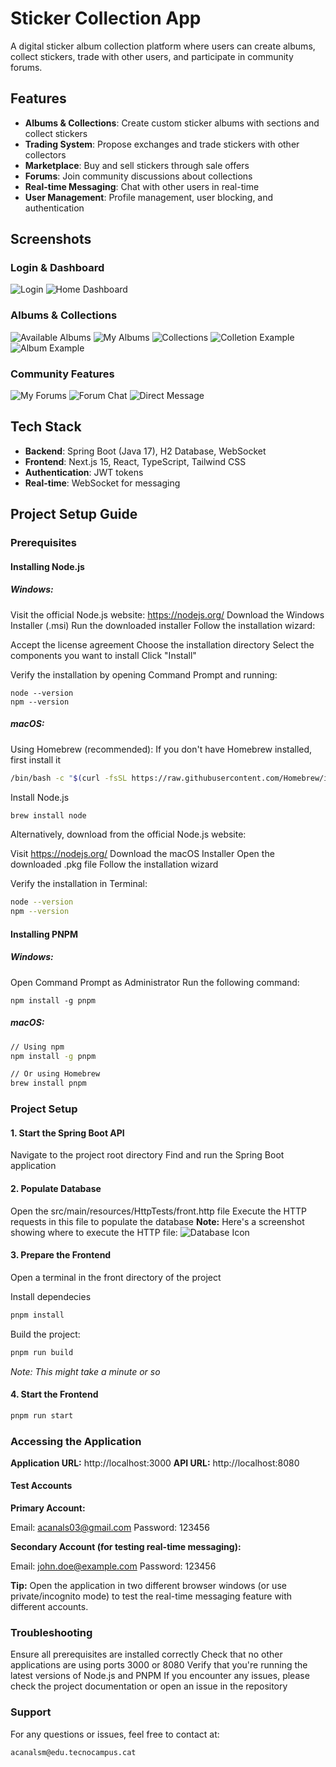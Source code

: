 # Sticker Collection App

A digital sticker album collection platform where users can create albums, collect stickers, trade with other users, and participate in community forums.

## Features

- **Albums & Collections**: Create custom sticker albums with sections and collect stickers
- **Trading System**: Propose exchanges and trade stickers with other collectors  
- **Marketplace**: Buy and sell stickers through sale offers
- **Forums**: Join community discussions about collections
- **Real-time Messaging**: Chat with other users in real-time
- **User Management**: Profile management, user blocking, and authentication

## Screenshots

### Login & Dashboard
![Login](front/public/login.png)
![Home Dashboard](front/public/home.png)

### Albums & Collections
![Available Albums](front/public/albums.png)
![My Albums](front/public/my-albums.png)
![Collections](front/public/colletions.png)
![Colletion Example](front/public/a-collection.png)
![Album Example](front/public/album-example.png)

### Community Features
![My Forums](front/public/my-forums.png)
![Forum Chat](front/public/forum-chat.png)
![Direct Message](front/public/direct-messages.png)

## Tech Stack

- **Backend**: Spring Boot (Java 17), H2 Database, WebSocket
- **Frontend**: Next.js 15, React, TypeScript, Tailwind CSS
- **Authentication**: JWT tokens
- **Real-time**: WebSocket for messaging

## Project Setup Guide
### Prerequisites
#### Installing Node.js
##### Windows:

Visit the official Node.js website: []()https://nodejs.org/
Download the Windows Installer (.msi)
Run the downloaded installer
Follow the installation wizard:

Accept the license agreement
Choose the installation directory
Select the components you want to install
Click "Install"


Verify the installation by opening Command Prompt and running:
```
node --version
npm --version
```

##### macOS:

Using Homebrew (recommended):
If you don't have Homebrew installed, first install it
```bash
/bin/bash -c "$(curl -fsSL https://raw.githubusercontent.com/Homebrew/install/HEAD/install.sh)"
```
Install Node.js
```bash
brew install node
```
Alternatively, download from the official Node.js website:

Visit []()https://nodejs.org/
Download the macOS Installer
Open the downloaded .pkg file
Follow the installation wizard


Verify the installation in Terminal:
```bash
node --version
npm --version
```

#### Installing PNPM
##### Windows:

Open Command Prompt as Administrator
Run the following command:
```
npm install -g pnpm
```

##### macOS:
```bash
// Using npm
npm install -g pnpm

// Or using Homebrew
brew install pnpm
```
### Project Setup
#### 1. Start the Spring Boot API

Navigate to the project root directory
Find and run the Spring Boot application

#### 2. Populate Database

Open the src/main/resources/HttpTests/front.http file
Execute the HTTP requests in this file to populate the database
**Note:** Here's a screenshot showing where to execute the HTTP file:
![Database Icon](https://i.ibb.co/CbTHdzk/Captura-de-pantalla-2024-12-04-194204.png)

#### 3. Prepare the Frontend

Open a terminal in the front directory of the project

Install dependecies

````bash
pnpm install
````

Build the project:
````bash
pnpm run build
````
*Note: This might take a minute or so*

#### 4. Start the Frontend
````bash
pnpm run start
````
### Accessing the Application

**Application URL:** []()http://localhost:3000
**API URL:** []()http://localhost:8080

#### Test Accounts

**Primary Account:**

Email: acanals03@gmail.com
Password: 123456


**Secondary Account (for testing real-time messaging):**

Email: john.doe@example.com
Password: 123456



**Tip:** Open the application in two different browser windows (or use private/incognito mode) to test the real-time messaging feature with different accounts.
### Troubleshooting

Ensure all prerequisites are installed correctly
Check that no other applications are using ports 3000 or 8080
Verify that you're running the latest versions of Node.js and PNPM
If you encounter any issues, please check the project documentation or open an issue in the repository

### Support
For any questions or issues, feel free to contact at:
```
acanalsm@edu.tecnocampus.cat
```

